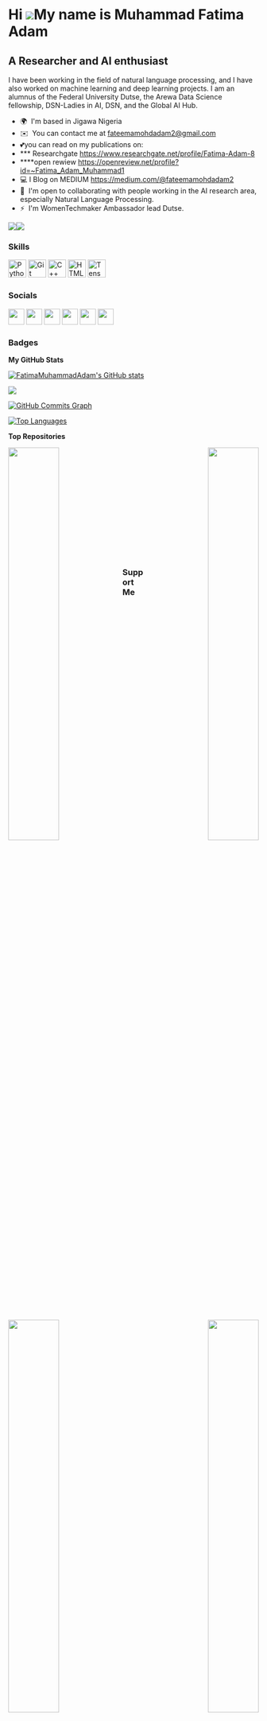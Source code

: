 
Hi ![](https://user-images.githubusercontent.com/18350557/176309783-0785949b-9127-417c-8b55-ab5a4333674e.gif)My name is Muhammad Fatima Adam
============================================================================================================================================

A Researcher and AI enthusiast
------------------------------

I have been working in the field of natural language processing, and I have also worked on machine learning and deep learning projects. I am an alumnus of the Federal University Dutse, the Arewa Data Science fellowship, DSN-Ladies in AI, DSN, and the Global AI Hub.

* 🌍  I'm based in Jigawa Nigeria
* ✉️  You can contact me at [fateemamohdadam2@gmail.com](mailto:fateemamohdadam2@gmail.com)
* 💕you can read on my publications on:
* *** Researchgate https://www.researchgate.net/profile/Fatima-Adam-8
* ****open rewiew  https://openreview.net/profile?id=~Fatima_Adam_Muhammad1
* 💻 I Blog on MEDIUM https://medium.com/@fateemamohdadam2
* 🤝  I'm open to collaborating with people working in the AI research area, especially Natural Language Processing.
* ⚡  I'm WomenTechmaker Ambassador lead Dutse.

<a href="https://www.github.com/FatimaMuhammadAdam" target="_blank" rel="noreferrer"><img
src="https://img.shields.io/github/followers/FatimaMuhammadAdam?logo=github&style=for-the-badge&color=0891b2&labelColor=1c1917" /></a><a href="https://www.twitter.com/bintuhafsat" target="_blank" rel="noreferrer"><img
src="https://img.shields.io/twitter/follow/bintuhafsat?logo=twitter&style=for-the-badge&color=0891b2&labelColor=1c1917"
/></a>

### Skills


<p align="left">
<a href="https://www.python.org/" target="_blank" rel="noreferrer"><img src="https://raw.githubusercontent.com/danielcranney/readme-generator/main/public/icons/skills/python-colored.svg" width="36" height="36" alt="Python" /></a>
<a href="https://git-scm.com/" target="_blank" rel="noreferrer"><img src="https://raw.githubusercontent.com/danielcranney/readme-generator/main/public/icons/skills/git-colored.svg" width="36" height="36" alt="Git" /></a>
<a href="https://docs.microsoft.com/en-us/cpp/?view=msvc-170" target="_blank" rel="noreferrer"><img src="https://raw.githubusercontent.com/danielcranney/readme-generator/main/public/icons/skills/cplusplus-colored.svg" width="36" height="36" alt="C++" /></a>
<a href="https://developer.mozilla.org/en-US/docs/Glossary/HTML5" target="_blank" rel="noreferrer"><img src="https://raw.githubusercontent.com/danielcranney/readme-generator/main/public/icons/skills/html5-colored.svg" width="36" height="36" alt="HTML5" /></a>
<a href="https://www.tensorflow.org/" target="_blank" rel="noreferrer"><img src="https://raw.githubusercontent.com/danielcranney/readme-generator/main/public/icons/skills/tensorflow-colored.svg" width="36" height="36" alt="TensorFlow" /></a>
</p>


### Socials

<p align="left"> <a href="https://discord.com/users/fatimamuhammadadam" target="_blank" rel="noreferrer"><img src="https://raw.githubusercontent.com/danielcranney/readme-generator/main/public/icons/socials/discord.svg" width="32" height="32" /></a> <a href="https://www.facebook.com/fatimamuhammadadam" target="_blank" rel="noreferrer"><img src="https://raw.githubusercontent.com/danielcranney/readme-generator/main/public/icons/socials/facebook.svg" width="32" height="32" /></a> <a href="https://www.github.com/FatimaMuhammadAdam" target="_blank" rel="noreferrer"><img src="https://raw.githubusercontent.com/danielcranney/readme-generator/main/public/icons/socials/github.svg" width="32" height="32" /></a> <a href="https://www.linkedin.com/in/https://www.linkedin.com/in/muhammad-fatima-adam-aa3ba521b" target="_blank" rel="noreferrer"><img src="https://raw.githubusercontent.com/danielcranney/readme-generator/main/public/icons/socials/linkedin.svg" width="32" height="32" /></a> <a href="http://www.medium.com/@fateemamohdadam2" target="_blank" rel="noreferrer"><img src="https://raw.githubusercontent.com/danielcranney/readme-generator/main/public/icons/socials/medium.svg" width="32" height="32" /></a> <a href="https://www.twitter.com/bintuhafsat" target="_blank" rel="noreferrer"><img src="https://raw.githubusercontent.com/danielcranney/readme-generator/main/public/icons/socials/twitter.svg" width="32" height="32" /></a></p>

### Badges

<b>My GitHub Stats</b>

<a href="http://www.github.com/FatimaMuhammadAdam"><img src="https://github-readme-stats.vercel.app/api?username=FatimaMuhammadAdam&show_icons=true&hide=&count_private=true&title_color=ec4899&text_color=ffffff&icon_color=0891b2&bg_color=1c1917&hide_border=true&show_icons=true" alt="FatimaMuhammadAdam's GitHub stats" /></a>

<a href="http://www.github.com/FatimaMuhammadAdam"><img src="https://github-readme-streak-stats.herokuapp.com/?user=FatimaMuhammadAdam&stroke=ffffff&background=1c1917&ring=ec4899&fire=ec4899&currStreakNum=ffffff&currStreakLabel=ec4899&sideNums=ffffff&sideLabels=ffffff&dates=ffffff&hide_border=true" /></a>

<a href="http://www.github.com/FatimaMuhammadAdam"><img src="https://github-readme-activity-graph.cyclic.app/graph?username=FatimaMuhammadAdam&bg_color=1c1917&color=ffffff&line=0891b2&point=ffffff&area_color=1c1917&area=true&hide_border=true&custom_title=GitHub%20Commits%20Graph" alt="GitHub Commits Graph" /></a>

<a href="https://github.com/FatimaMuhammadAdam" align="left"><img src="https://github-readme-stats.vercel.app/api/top-langs/?username=FatimaMuhammadAdam&langs_count=10&title_color=ec4899&text_color=ffffff&icon_color=0891b2&bg_color=1c1917&hide_border=true&locale=en&custom_title=Top%20%Languages" alt="Top Languages" /></a>

<b>Top Repositories</b>

<div width="100%" align="center"><a href="https://github.com/FatimaMuhammadAdam/Medical_Insurance_regression_analysis_AI-global_Bootcamp_22" align="left"><img align="left" width="45%" src="https://github-readme-stats.vercel.app/api/pin/?username=FatimaMuhammadAdam&repo=Medical_Insurance_regression_analysis_AI-global_Bootcamp_22&title_color=ec4899&text_color=ffffff&icon_color=0891b2&bg_color=1c1917&hide_border=true&locale=en" /></a><a href="https://github.com/FatimaMuhammadAdam/titanic-" align="right"><img align="right" width="45%" src="https://github-readme-stats.vercel.app/api/pin/?username=FatimaMuhammadAdam&repo=titanic-&title_color=ec4899&text_color=ffffff&icon_color=0891b2&bg_color=1c1917&hide_border=true&locale=en" /></a></div><br /><br /><br /><br /><br /><br /><br />

<br /><br /><br /><br /><br />

<div width="100%" align="center"><a href="https://github.com/FatimaMuhammadAdam/ArewaDS-Machine-Learning-Assignments" align="left"><img align="left" width="45%" src="https://github-readme-stats.vercel.app/api/pin/?username=FatimaMuhammadAdam&repo=ArewaDS-Machine-Learning-Assignments&title_color=ec4899&text_color=ffffff&icon_color=0891b2&bg_color=1c1917&hide_border=true&locale=en" /></a><a href="https://github.com/FatimaMuhammadAdam/ArewaDS-30Days-of-Python" align="right"><img align="right" width="45%" src="https://github-readme-stats.vercel.app/api/pin/?username=FatimaMuhammadAdam&repo=ArewaDS-30Days-of-Python&title_color=ec4899&text_color=ffffff&icon_color=0891b2&bg_color=1c1917&hide_border=true&locale=en" /></a></div>

### Support Me

<a href="https://www.buymeacoffee.com/bintuhafsat"><img src="https://cdn.buymeacoffee.com/buttons/v2/default-yellow.png" width="200" /></a>
<!---
FatimaMuhammadAdam/FatimaMuhammadAdam is a ✨ special ✨ repository because its `README.md` (this file) appears on your GitHub profile.
You can click the Preview link to take a look at your changes.
--->
